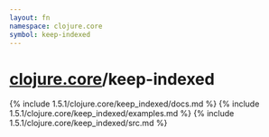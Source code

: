 ```yaml
---
layout: fn
namespace: clojure.core
symbol: keep-indexed
---
```


# [clojure.core](../)/keep-indexed

{% include 1.5.1/clojure.core/keep_indexed/docs.md %}
{% include 1.5.1/clojure.core/keep_indexed/examples.md %}
{% include 1.5.1/clojure.core/keep_indexed/src.md %}

